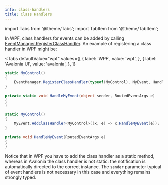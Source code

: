 ```yaml
---
info: class-handlers
title: Class Handlers
---
```


import Tabs from '@theme/Tabs';
import TabItem from '@theme/TabItem';

In WPF, class handlers for events can be added by calling [EventManager.RegisterClassHandler](https://msdn.microsoft.com/en-us/library/ms597875.aspx). An example of registering a class handler in WPF might be:

<Tabs
  defaultValue="wpf"
  values={[
      { label: 'WPF', value: 'wpf', },
      { label: 'Avalonia UI', value: 'avalonia', },
  ]}
>
<TabItem value="wpf">

```cs
static MyControl()
{
    EventManager.RegisterClassHandler(typeof(MyControl), MyEvent, HandleMyEvent));
}

private static void HandleMyEvent(object sender, RoutedEventArgs e)
{
}
```

</TabItem>
<TabItem value="avalonia">

```cs
static MyControl()
{
    MyEvent.AddClassHandler<MyControl>((x, e) => x.HandleMyEvent(e));
}

private void HandleMyEvent(RoutedEventArgs e)
{
}
```
</TabItem>  

</Tabs>

Notice that in WPF you have to add the class handler as a static method, whereas in Avalonia the class handler is not static: the notification is automatically directed to the correct instance. The `sender` parameter typical of event handlers is not necessary in this case and everything remains strongly typed.
